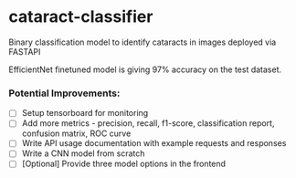 # cataract-classifier
Binary classification model to identify cataracts in images deployed via FASTAPI

EfficientNet finetuned model is giving 97% accuracy on the test dataset.

<!-- ## How to run

1. Create python environment

If you are using `uv`:
```bash
uv venv --python 3.10
source .venv/bin/activate
``` -->

### Potential Improvements:
- [ ] Setup tensorboard for monitoring
- [ ] Add more metrics - precision, recall, f1-score, classification report, confusion matrix, ROC curve
- [ ] Write API usage documentation with example requests and responses
- [ ] Write a CNN model from scratch
- [ ] [Optional] Provide three model options in the frontend
